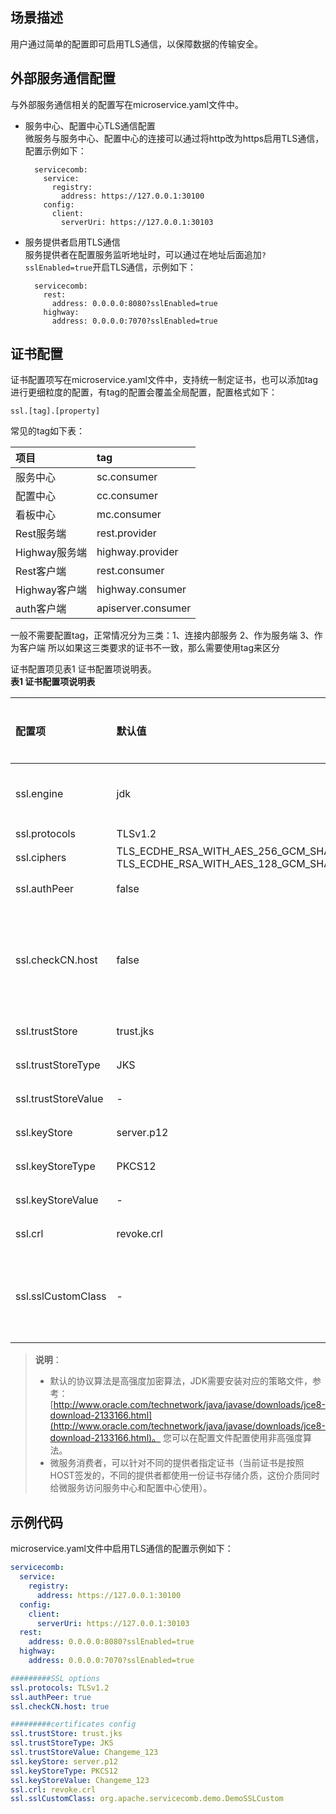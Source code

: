 ## 场景描述

用户通过简单的配置即可启用TLS通信，以保障数据的传输安全。

## 外部服务通信配置

与外部服务通信相关的配置写在microservice.yaml文件中。

* 服务中心、配置中心TLS通信配置  
  微服务与服务中心、配置中心的连接可以通过将http改为https启用TLS通信，配置示例如下：

        servicecomb:
          service:
            registry:
              address: https://127.0.0.1:30100
          config:
            client:
              serverUri: https://127.0.0.1:30103


* 服务提供者启用TLS通信  
  服务提供者在配置服务监听地址时，可以通过在地址后面追加`?sslEnabled=true`开启TLS通信，示例如下：

        servicecomb:
          rest:
            address: 0.0.0.0:8080?sslEnabled=true
          highway:
            address: 0.0.0.0:7070?sslEnabled=true

## 证书配置

证书配置项写在microservice.yaml文件中，支持统一制定证书，也可以添加tag进行更细粒度的配置，有tag的配置会覆盖全局配置，配置格式如下：

```
ssl.[tag].[property]
```

常见的tag如下表：   

| 项目 | tag |
| :--- | :--- |
| 服务中心 | sc.consumer |
| 配置中心 | cc.consumer |
| 看板中心 | mc.consumer |
| Rest服务端 | rest.provider |
| Highway服务端 | highway.provider |
| Rest客户端 | rest.consumer|
| Highway客户端 | highway.consumer|
| auth客户端 | apiserver.consumer|
一般不需要配置tag，正常情况分为三类：1、连接内部服务 2、作为服务端 3、作为客户端 所以如果这三类要求的证书不一致，那么需要使用tag来区分

证书配置项见表1 证书配置项说明表。  
**表1 证书配置项说明表**

| 配置项 | 默认值 | 取值范围 | 是否必选 | 含义 | 注意 |
| :--- | :--- | :--- | :--- | :--- | :--- |
| ssl.engine| jdk | - | 否 | ssl协议，提供jdk/openssl选择 | 默认为jdk |
| ssl.protocols | TLSv1.2 | - | 否 | 协议列表 | 使用逗号分隔 |
| ssl.ciphers | TLS\_ECDHE\_RSA\_WITH\_AES\_256\_GCM\_SHA384,<br/>TLS\_ECDHE\_RSA\_WITH\_AES\_128\_GCM\_SHA256 | - | 否 | 算法列表 | 使用逗号分隔 |
| ssl.authPeer | false | - | 否 | 是否认证对端 | - |
| ssl.checkCN.host | false | - | 否 | 是否对证书的CN进行检查 | 该配置项只对Consumer端，并且使用http协议有效，即Consumser端使用rest通道有效。对于Provider端、highway通道等无效。检查CN的目的是防止服务器被钓鱼，参考标准定义：[https://tools.ietf.org/html/rfc2818。](https://tools.ietf.org/html/rfc2818。) |
| ssl.trustStore | trust.jks | - | 否 | 信任证书文件 | - |
| ssl.trustStoreType | JKS | - | 否 | 信任证书类型 | - |
| ssl.trustStoreValue | - | - | 否 | 信任证书密码 | - |
| ssl.keyStore | server.p12 | - | 否 | 身份证书文件 | - |
| ssl.keyStoreType | PKCS12 | - | 否 | 身份证书类型 | - |
| ssl.keyStoreValue | - | - | 否 | 身份证书密码 | - |
| ssl.crl | revoke.crl | - | 否 | 吊销证书文件 | - |
| ssl.sslCustomClass | - | org.apache.servicecomb.foundation.ssl.SSLCustom的实现类 | 否 | SSLCustom类的实现，用于开发者转换密码、文件路径等。 | - |

> **说明**：
>
> * 默认的协议算法是高强度加密算法，JDK需要安装对应的策略文件，参考：[http://www.oracle.com/technetwork/java/javase/downloads/jce8-download-2133166.html](http://www.oracle.com/technetwork/java/javase/downloads/jce8-download-2133166.html)。 您可以在配置文件配置使用非高强度算法。
> * 微服务消费者，可以针对不同的提供者指定证书（当前证书是按照HOST签发的，不同的提供者都使用一份证书存储介质，这份介质同时给微服务访问服务中心和配置中心使用）。

## 示例代码

microservice.yaml文件中启用TLS通信的配置示例如下：

```yaml
servicecomb:
  service:
    registry:
      address: https://127.0.0.1:30100
  config:
    client:
      serverUri: https://127.0.0.1:30103
  rest:
    address: 0.0.0.0:8080?sslEnabled=true
  highway:
    address: 0.0.0.0:7070?sslEnabled=true

#########SSL options
ssl.protocols: TLSv1.2
ssl.authPeer: true
ssl.checkCN.host: true

#########certificates config
ssl.trustStore: trust.jks
ssl.trustStoreType: JKS
ssl.trustStoreValue: Changeme_123
ssl.keyStore: server.p12
ssl.keyStoreType: PKCS12
ssl.keyStoreValue: Changeme_123
ssl.crl: revoke.crl
ssl.sslCustomClass: org.apache.servicecomb.demo.DemoSSLCustom
```
